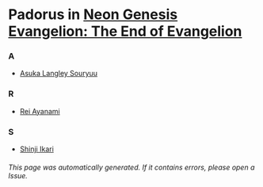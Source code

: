 # Padorus in [Neon Genesis Evangelion: The End of Evangelion](https://myanimelist.net/anime/32/Neon_Genesis_Evangelion__The_End_of_Evangelion)

### A
* [Asuka Langley Souryuu](https://github.com/shadow578/Project-Padoru/blob/master/table-of-contents/characters/AsukaLangleySouryuu.md)

### R
* [Rei Ayanami](https://github.com/shadow578/Project-Padoru/blob/master/table-of-contents/characters/ReiAyanami.md)

### S
* [Shinji Ikari](https://github.com/shadow578/Project-Padoru/blob/master/table-of-contents/characters/ShinjiIkari.md)

###### This page was automatically generated. If it contains errors, please open a Issue.
